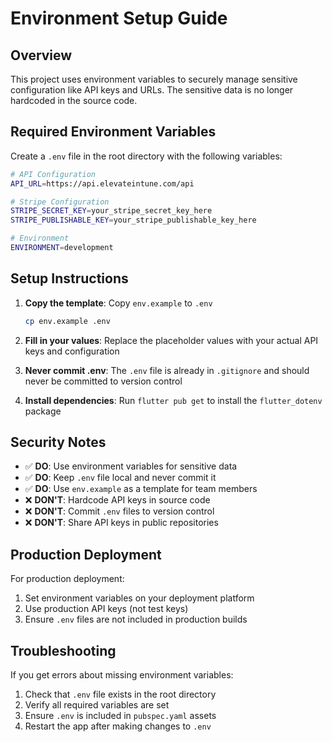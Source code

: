 # Environment Setup Guide

## Overview
This project uses environment variables to securely manage sensitive configuration like API keys and URLs. The sensitive data is no longer hardcoded in the source code.

## Required Environment Variables

Create a `.env` file in the root directory with the following variables:

```bash
# API Configuration
API_URL=https://api.elevateintune.com/api

# Stripe Configuration
STRIPE_SECRET_KEY=your_stripe_secret_key_here
STRIPE_PUBLISHABLE_KEY=your_stripe_publishable_key_here

# Environment
ENVIRONMENT=development
```

## Setup Instructions

1. **Copy the template**: Copy `env.example` to `.env`
   ```bash
   cp env.example .env
   ```

2. **Fill in your values**: Replace the placeholder values with your actual API keys and configuration

3. **Never commit .env**: The `.env` file is already in `.gitignore` and should never be committed to version control

4. **Install dependencies**: Run `flutter pub get` to install the `flutter_dotenv` package

## Security Notes

- ✅ **DO**: Use environment variables for sensitive data
- ✅ **DO**: Keep `.env` file local and never commit it
- ✅ **DO**: Use `env.example` as a template for team members
- ❌ **DON'T**: Hardcode API keys in source code
- ❌ **DON'T**: Commit `.env` files to version control
- ❌ **DON'T**: Share API keys in public repositories

## Production Deployment

For production deployment:
1. Set environment variables on your deployment platform
2. Use production API keys (not test keys)
3. Ensure `.env` files are not included in production builds

## Troubleshooting

If you get errors about missing environment variables:
1. Check that `.env` file exists in the root directory
2. Verify all required variables are set
3. Ensure `.env` is included in `pubspec.yaml` assets
4. Restart the app after making changes to `.env`
